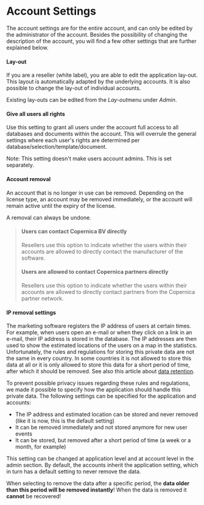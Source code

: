 # Account Settings

The account settings are for the entire account, and can only be edited
by the administrator of the account. Besides the possibility of changing
the description of the account, you will find a few other settings that
are further explained below.

#### Lay-out

If you are a reseller (white label), you are able to edit the
application lay-out. This layout is automatically adapted by the
underlying accounts. It is also possible to change the lay-out of
individual accounts.

Existing lay-outs can be edited from the *Lay-out*menu under *Admin*.

#### Give all users all rights

Use this setting to grant all users under the account full access to all
databases and documents within the account. This will overrule the
general settings where each user's rights are determined per
database/selection/template/document.

Note: This setting doesn't make users account admins. This is set
separately.

#### Account removal

An account that is no longer in use can be removed. Depending on the
license type, an account may be removed immediately, or the account will
remain active until the expiry of the license.

A removal can always be undone.

> #### Users can contact Copernica BV directly
>
> Resellers use this option to indicate whether the users within their
> accounts are allowed to directly contact the manufacturer of the
> software.
>
> #### Users are allowed to contact Copernica partners directly
>
> Resellers use this option to indicate whether the users within their
> accounts are allowed to directly contact partners from the Copernica
> partner network.

#### IP removal settings

The marketing software registers the IP address of users at certain
times. For example, when users open an e-mail or when they click on a
link in an e-mail, their IP address is stored in the database. The IP
addresses are then used to show the estimated locations of the users on
a map in the statistics. Unfortunately, the rules and regulations for
storing this private data are not the same in every country. In some
countries it is not allowed to store this data at all or it is only
allowed to store this data for a short period of time, after which it
should be removed. See also this article about [data
retention](http://en.wikipedia.org/wiki/Telecommunications_data_retention).

To prevent possible privacy issues regarding these rules and
regulations, we made it possible to specify how the application should
handle this private data. The following settings can be specified for
the application and accounts:

-   The IP address and estimated location can be stored and never
    removed (like it is now, this is the default setting)
-   It can be removed immediately and not stored anymore for new user
    events
-   It can be stored, but removed after a short period of time (a week
    or a month, for example)

This setting can be changed at application level and at account level in
the admin section. By default, the accounts inherit the application
setting, which in turn has a default setting to never remove the data.

When selecting to remove the data after a specific period, the **data
older than this period will be removed instantly**! When the data is
removed it **cannot** be recovered!

